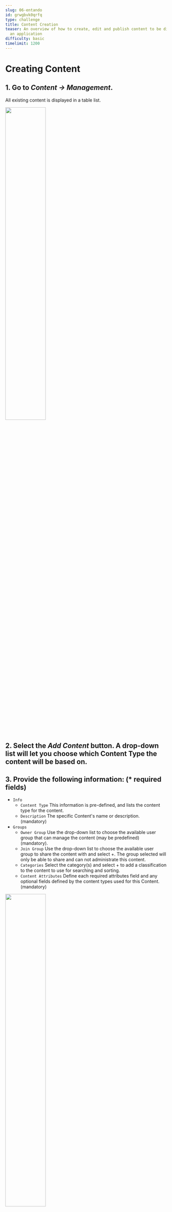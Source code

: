 ```yaml
---
slug: 06-entando
id: grwgbvk0qrfq
type: challenge
title: Content Creation
teaser: An overview of how to create, edit and publish content to be displayed in
  an application
difficulty: basic
timelimit: 1200
---
```

# Creating Content

## 1. Go to ***Content → Management***.
All existing content is displayed in a table list.

<img width=50% height=50% src="https://dev.entando.org/assets/img/Content1.3ad6e072.png" />

## 2. Select the ***Add Content*** button. A drop-down list will let you choose which Content Type the content will be based on.

## 3. Provide the following information: (\* required fields)
- ```Info```
  - ```Content Type``` This information is pre-defined, and lists the content type for the content.
  - ```Description``` The specific Content's name or description. (mandatory)
- ```Groups```
  - ```Owner Group``` Use the drop-down list to choose the available user group that can manage the content (may be predefined) (mandatory).
  - ```Join Group``` Use the drop-down list to choose the available user group to share the content with and select +. The group selected will only be able to share and can not administrate this content.
  - ```Categories``` Select the category(s) and select + to add a classification to the content to use for searching and sorting.
  - ```Content Attributes``` Define each required attributes field and any optional fields defined by the content types used for this Content. (mandatory)

<img width=50% height=50% src="https://dev.entando.org/assets/img/Content3.786fc4f3.png" />

## 4. Save the new content by selecting any of the following:
- **Save**: The content will be saved in a draft version.
- **Save and Continue**: The content will be saved and the editable form will be displayed.
- **Save and Approve**: The content will be saved, approved and published
